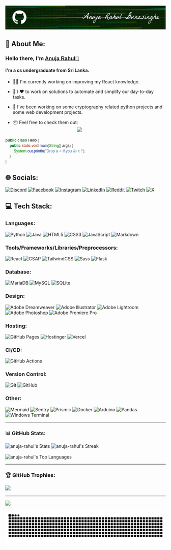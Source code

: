 <style>
@font-face {
  font-family: 'La Belle Aurore';
  src: url('LaBelleAurore.woff2') format('woff2'), /* Modern Browsers */
       url('LaBelleAurore.woff2') format('woff2'); /* Legacy Browsers */
}
span{
    font-family: "La Belle Aurore", sans-serif !important;
}
</style>

[![Portfolio](banner-theme.png)](https://anuja-rahul-portfolio.vercel.app)
## 💫 About Me:
### Hello there, I'm <span>[Anuja Rahul🔗](https://anuja-rahul-portfolio.vercel.app) </span>
####  I'm a cs undergraduate from Sri Lanka. 

- 👨‍💻  I'm currently working on improving my React knowledge.

- 🚀  I ❤ to work on solutions to automate and simplify our day-to-day tasks.  

- 🔐  I've been working on some cryptography related python projects and some web development projects.  

- 📦  Feel free to check them out:  
&nbsp;&nbsp;&nbsp;&nbsp;&nbsp;&nbsp;&nbsp;&nbsp;&nbsp;&nbsp;&nbsp;&nbsp;&nbsp;&nbsp;&nbsp;&nbsp;&nbsp;&nbsp;&nbsp;
&nbsp;&nbsp;&nbsp;&nbsp;&nbsp;&nbsp;&nbsp;&nbsp;&nbsp;&nbsp;&nbsp;&nbsp;&nbsp;&nbsp;&nbsp;&nbsp;&nbsp;&nbsp;&nbsp;
&nbsp;&nbsp;&nbsp;&nbsp;&nbsp;&nbsp;&nbsp;&nbsp;&nbsp;&nbsp;&nbsp;<a href="https://github.com/anuja-rahul?tab=repositories">![](https://img.shields.io/badge/Repositories-000033?style=for-the-badge&logo=github)</a>


```java
public class Hello {
    public static void main(String[] args) {
        System.out.println("Drop a ⭐ if you 👍 it !");
    }
}
```


## 🌐 Socials:
[![Discord](https://img.shields.io/badge/Discord-000?logo=discord)](https://discord.gg/https://discord.com/invite/hkeRphFm) 
[![Facebook](https://img.shields.io/badge/Facebook-000?logo=Facebook&logoColor=316ff6)](https://facebook.com/anuja.gunasinghe?sfnsn=wa&mibextid=RUbZ1f) 
[![Instagram](https://img.shields.io/badge/Instagram-000?logo=Instagram)](https://instagram.com/anuja__rahul) 
[![LinkedIn](https://img.shields.io/badge/LinkedIn-000?logo=linkedin)](https://linkedin.com/in/anuja-rahul-gunasinghe-83b589266/) 
[![Reddit](https://img.shields.io/badge/Reddit-000?logo=Reddit)](https://reddit.com/user/ARG0712) 
[![Twitch](https://img.shields.io/badge/Twitch-000?logo=Twitch)](https://twitch.tv/madrush07) 
[![X](https://img.shields.io/badge/X-000?logo=X)](https://x.com/Anuja_Rahul07) 

<!-- 
![OpenCV](https://img.shields.io/badge/opencv-%23white.svg?style=for-the-badge&logo=opencv&logoColor=white) 
![MicrosoftSQLServer](https://img.shields.io/badge/Microsoft%20SQL%20Server-CC2927?style=for-the-badge&logo=microsoft%20sql%20server&logoColor=white)
![C++](https://img.shields.io/badge/c++-%2300599C.svg?style=for-the-badge&logo=c%2B%2B&logoColor=white) 
![TOR](https://img.shields.io/badge/tor-%237E4798.svg?style=for-the-badge&logo=tor-project&logoColor=white) 
![Google Cloud](https://img.shields.io/badge/GoogleCloud-%234285F4.svg?style=for-the-badge&logo=google-cloud&logoColor=white) 
![Portfolio](https://img.shields.io/badge/Portfolio-%23000000.svg?style=for-the-badge&logo=firefox&logoColor=#FF7139) 
![NumPy](https://img.shields.io/badge/numpy-%23013243.svg?style=for-the-badge&logo=numpy&logoColor=white)
![TensorFlow](https://img.shields.io/badge/TensorFlow-000?style=for-the-badge&logo=TensorFlow)

![Django](https://img.shields.io/badge/django-000?style=for-the-badge&logo=django&logoColor=F9A21C)
![Postgres](https://img.shields.io/badge/postgres-000?style=for-the-badge&logo=postgresql) 
![Raspberry Pi](https://img.shields.io/badge/-RaspberryPi-000?style=for-the-badge&logo=Raspberry-Pi&logoColor=C31A1F) 
![Matplotlib](https://img.shields.io/badge/Matplotlib-000?style=for-the-badge&logo=Matplotlib)
![Bootstrap](https://img.shields.io/badge/bootstrap-000?style=for-the-badge&logo=bootstrap)
![Adobe](https://img.shields.io/badge/adobe-000?style=for-the-badge&logo=adobe&logoColor=FF0000) 
![Adobe Creative Cloud](https://img.shields.io/badge/Adobe%20Creative%20Cloud-000?style=for-the-badge&logo=Adobe%20Creative%20Cloud&logoColor=FFC107) 
![Linode](https://img.shields.io/badge/linode-000?style=for-the-badge&logo=linode) 
![Anaconda](https://img.shields.io/badge/Anaconda-000?style=for-the-badge&logo=anaconda)
-->

## 💻 Tech Stack:

### Languages:  

![Python](https://img.shields.io/badge/python-000?style=for-the-badge&logo=python) 
![Java](https://img.shields.io/badge/java-000?style=for-the-badge&logo=openjdk&logoColor=f89820) 
![HTML5](https://img.shields.io/badge/html5-000?style=for-the-badge&logo=html5) 
![CSS3](https://img.shields.io/badge/css3-000?style=for-the-badge&logo=css3&logoColor=264de4) 
![JavaScript](https://img.shields.io/badge/javascript-000?style=for-the-badge&logo=javascript) 
![Markdown](https://img.shields.io/badge/-Markdown-000?style=for-the-badge&logo=markdown&logoColor=CCCCCC)

### Tools/Frameworks/Libraries/Preprocessors:

![React](https://img.shields.io/badge/-react-000?style=for-the-badge&logo=react)
![GSAP](https://img.shields.io/badge/-gsap-000?style=for-the-badge&logo=greensock&logoColor=33FF33)
![TailwindCSS](https://img.shields.io/badge/-tailwindcss-000?style=for-the-badge&logo=tailwindcss)
![Sass](https://img.shields.io/badge/-Sass-000?style=for-the-badge&logo=sass)
![Flask](https://img.shields.io/badge/flask-000?style=for-the-badge&logo=flask&logoColor=41B883)

[//]: # (![Vite]&#40;https://img.shields.io/badge/-Vite-000?style=for-the-badge&logo=vite&#41;)
[//]: # (![Next.js]&#40;https://img.shields.io/badge/-Next.js-000?style=for-the-badge&logo=next.js&#41;)

### Database:  

![MariaDB](https://img.shields.io/badge/MariaDB-000?style=for-the-badge&logo=mariadb&logoColor=0079BF) 
![MySQL](https://img.shields.io/badge/mysql-000?style=for-the-badge&logo=mysql)
![SQLite](https://img.shields.io/badge/sqlite-000?style=for-the-badge&logo=sqlite&logoColor=00A6ED)

### Design:  

![Adobe Dreamweaver](https://img.shields.io/badge/Adobe%20Dreamweaver-000?style=for-the-badge&logo=Adobe%20Dreamweaver) 
![Adobe Illustrator](https://img.shields.io/badge/adobe%20illustrator-000?style=for-the-badge&logo=adobe%20illustrator) 
![Adobe Lightroom](https://img.shields.io/badge/Adobe%20Lightroom-000?style=for-the-badge&logo=Adobe%20Lightroom)
![Adobe Photoshop](https://img.shields.io/badge/adobe%20photoshop-000?style=for-the-badge&logo=adobe%20photoshop) 
![Adobe Premiere Pro](https://img.shields.io/badge/Adobe%20Premiere%20Pro-000?style=for-the-badge&logo=Adobe%20Premiere%20Pro)

### Hosting:
![GitHub Pages](https://img.shields.io/badge/-GitHub%20Pages-000?style=for-the-badge&logo=github)
![Hostinger](https://img.shields.io/badge/-Hostinger-000?style=for-the-badge&logo=hostinger&logoColor=008B5E)
![Vercel](https://img.shields.io/badge/-Vercel-000?style=for-the-badge&logo=vercel&logoColor=000080)


### CI/CD:
![GitHub Actions](https://img.shields.io/badge/-github%20actions-000?style=for-the-badge&logo=githubactions)

### Version Control:
![Git](https://img.shields.io/badge/-Git-000?style=for-the-badge&logo=git)
![GitHub](https://img.shields.io/badge/-GitHub-000?style=for-the-badge&logo=github)

### Other:


![Mermaid](https://img.shields.io/badge/Mermaid-000?style=for-the-badge&logo=mermaid)
![Sentry](https://img.shields.io/badge/-Sentry-000?style=for-the-badge&logo=sentry&logoColor=1A86FD)
![Prismic](https://img.shields.io/badge/prismic-000?style=for-the-badge&logo=prismic)
![Docker](https://img.shields.io/badge/docker-000?style=for-the-badge&logo=docker)
![Arduino](https://img.shields.io/badge/-Arduino-000?style=for-the-badge&logo=Arduino&logoColor=00979D)
![Pandas](https://img.shields.io/badge/pandas-000?style=for-the-badge&logo=pandas&logoColor=007FFF)
![Windows Terminal](https://img.shields.io/badge/Windows%20Terminal-000?style=for-the-badge&logo=windows-terminal&logoColor=E0E0E0) 

---

### 📊 GitHub Stats:
![anuja-rahul's Stats](https://github-readme-stats.vercel.app/api?username=anuja-rahul&theme=nightowl&show_icons=true&hide_border=true&count_private=true&rank_icon=github&include_all_commits=false)
![anuja-rahul's Streak](https://github-readme-streak-stats.herokuapp.com/?user=anuja-rahul&theme=nightowl&hide_border=true)
<br/><br/>
![anuja-rahul's Top Languages](https://github-readme-stats.vercel.app/api/top-langs/?username=anuja-rahul&theme=nightowl&show_icons=true&hide_border=true&layout=compact&langs_count=8)

---

### 🏆 GitHub Trophies:
![](https://github-profile-trophy.vercel.app/?username=anuja-rahul&theme=tokyonight&no-frame=false&no-bg=true&margin-w=4&row=2&column=4)

---
[![](https://visitcount.itsvg.in/api?id=anuja-rahul&icon=0&color=0)](https://visitcount.itsvg.in)


<p>
<img src="https://github.com/anuja-rahul/anuja-rahul/blob/output/github-contribution-grid-snake-dark.svg" 
alt="snake animation svg">
</p>


<!--

![anuja-rahul github-stats](https://stats.dooboo.io/api/github-stats-advanced?login=anuja-rahul)
![anuja-rahul github-trophies](https://stats.dooboo.io/api/github-trophies?login=anuja-rahul)


### ✍️ Random Dev Quote:
![](https://quotes-github-readme.vercel.app/api?type=horizontal&theme=radical)


### 🔝 Top Contributed Repo
![](https://github-contributor-stats.vercel.app/api?username=anuja-rahul&limit=5&theme=dark&combine_all_yearly_contributions=true)


<p>
<img src="https://github.com/anuja-rahul/anuja-rahul/blob/main/github-user-contribution.svg"
 alt="github-user-contribution.svg">
</p>

![](https://komarev.com/ghpvc/?username=anuja-rahul&color=blue&style=flat&label=Profile+Views&base=237)
![GitHub Views](https://komarev.com/ghpvc/?username=anuja-rahul&color=7916C2&style=flat&label=Profile+Views&base=320)
<p align="left"> 
    <img src="https://komarev.com/ghpvc/?username=anuja-rahul&label=Profile+Views&base=320&color=0e75b6&style=flat" alt="views" /> 
</p>

-->

